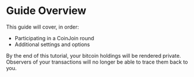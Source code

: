 # Guide Overview

This guide will cover, in order:&#x20;

* Participating in a CoinJoin round&#x20;
* Additional settings and options

By the end of this tutorial, your bitcoin holdings will be rendered private. Observers of your transactions will no longer be able to trace them back to you.
